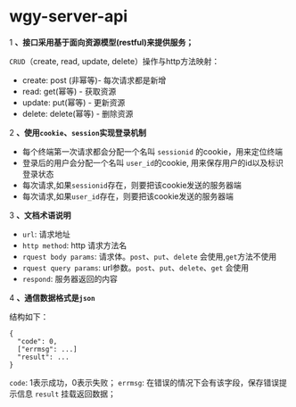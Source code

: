 # wgy-server-api

1 **、接口采用基于面向资源模型(restful)来提供服务；**

`CRUD`（create, read, update, delete）操作与http方法映射：
* create: post (非幂等)- 每次请求都是新增
* read: get(幂等) - 获取资源
* update: put(幂等) - 更新资源
* delete: delete(幂等) - 删除资源


2 **、使用`cookie`、`session`实现登录机制**

* 每个终端第一次请求都会分配一个名叫 `sessionid` 的cookie，用来定位终端
* 登录后的用户会分配一个名叫 `user_id`的cookie, 用来保存用户的id以及标识登录状态
* 每次请求,如果`sessionid`存在，则要把该cookie发送的服务器端
* 每次请求,如果`user_id`存在，则要把该cookie发送的服务器端

3 **、文档术语说明**

* `url`: 请求地址
* `http method`: http 请求方法名
* `rquest body params`: 请求体。`post`、`put`、`delete` 会使用,`get`方法不使用
* `rquest query params`: url参数。`post`、`put`、`delete`、`get` 会使用
* `respond`: 服务器返回的内容


4 **、通信数据格式是`json`**

结构如下：
```
{
  "code": 0,
  ["errmsg": ...] 
  "result": ...
}
```
`code`: 1表示成功，0表示失败；
`errmsg`: 在错误的情况下会有该字段，保存错误提示信息
`result` 挂载返回数据；

